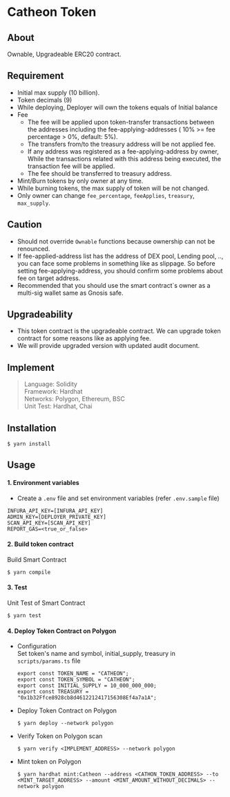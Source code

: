 # Catheon Token

## About

Ownable, Upgradeable ERC20 contract.

## Requirement

- Initial max supply (10 billion).
- Token decimals (9)
- While deploying, Deployer will own the tokens equals of Initial balance
- Fee
  - The fee will be applied upon token-transfer transactions between the addresses including the fee-applying-addresses ( 10% >= fee percentage > 0%, default: 5%).
  - The transfers from/to the treasury address will be not applied fee.
  - If any address was registered as a fee-applying-address by owner, While the transactions related with this address being executed, the transaction fee will be applied.
  - The fee should be transferred to treasury address.
- Mint/Burn tokens by only owner at any time.
- While burning tokens, the max supply of token will be not changed.
- Only owner can change `fee_percentage`, `feeApplies`, `treasury`, `max_supply`.

## Caution

- Should not override `Ownable` functions because ownership can not be renounced.
- If fee-applied-address list has the address of DEX pool, Lending pool, .., you can face some problems in something like as slippage. So before setting fee-applying-address, you should confirm some problems about fee on target address.
- Recommended that you should use the smart contract`s owner as a multi-sig wallet same as Gnosis safe.

## Upgradeability

- This token contract is the upgradeable contract. We can upgrade token contract for some reasons like as applying fee.
- We will provide upgraded version with updated audit document.

## Implement

> Language: Solidity  
> Framework: Hardhat  
> Networks: Polygon, Ethereum, BSC  
> Unit Test: Hardhat, Chai

## Installation

```shell
$ yarn install
```

## Usage

#### 1. Environment variables

- Create a `.env` file and set environment variables (refer `.env.sample` file)

```
INFURA_API_KEY=[INFURA_API_KEY]
ADMIN_KEY=[DEPLOYER_PRIVATE_KEY]
SCAN_API_KEY=[SCAN_API_KEY]
REPORT_GAS=<true_or_false>
```

#### 2. Build token contract

Build Smart Contract

```shell
$ yarn compile
```

#### 3. Test

Unit Test of Smart Contract

```shell
$ yarn test
```

#### 4. Deploy Token Contract on Polygon

- Configuration  
  Set token's name and symbol, initial_supply, treasury in `scripts/params.ts` file

  ```shell
  export const TOKEN_NAME = "CATHEON";
  export const TOKEN_SYMBOL = "CATHEON";
  export const INITIAL_SUPPLY = 10_000_000_000;
  export const TREASURY = "0x1b32Ffce8928cb8d4612212417156308Ef4a7a1A";
  ```

- Deploy Token Contract on Polygon

  ```shell
  $ yarn deploy --network polygon
  ```

- Verify Token on Polygon scan

  ```shell
  $ yarn verify <IMPLEMENT_ADDRESS> --network polygon
  ```

- Mint token on Polygon

  ```shell
  $ yarn hardhat mint:Catheon --address <CATHON_TOKEN_ADDRESS> --to <MINT_TARGET_ADDRESS> --amount <MINT_AMOUNT_WITHOUT_DECIMALS> --network polygon
  ```
